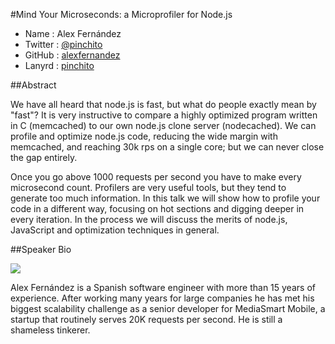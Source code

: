 #Mind Your Microseconds: a Microprofiler for Node.js

* Name      : Alex Fernández
* Twitter   : [@pinchito][]
* GitHub    : [alexfernandez][]
* Lanyrd    : [pinchito][]

##Abstract

We have all heard that node.js is fast, but what do people exactly mean by "fast"?
It is very instructive to compare a highly optimized program written in C (memcached)
to our own node.js clone server (nodecached).
We can profile and optimize node.js code, reducing the wide margin with memcached,
and reaching 30k rps on a single core; but we can never close the gap entirely.

Once you go above 1000 requests per second you have to make every microsecond count.
Profilers are very useful tools, but they tend to generate too much information.
In this talk we will show how to profile your code in a different way,
focusing on hot sections and digging deeper in every iteration.
In the process we will discuss the merits of node.js, JavaScript
and optimization techniques in general. 

##Speaker Bio

![](https://raw.github.com/cascadiajs/2014.cascadiajs.com/master/images/alexfernandez.png)

Alex Fernández is a Spanish software engineer with more than 15 years of experience.
After working many years for large companies he has met his biggest scalability challenge
as a senior developer for MediaSmart Mobile,
a startup that routinely serves 20K requests per second.
He is still a shameless tinkerer.

[@pinchito]:http://twitter.com/pinchito
[alexfernandez]:http://github.com/alexfernandez
[pinchito]:http://lanyrd.com/profile/pinchito/

